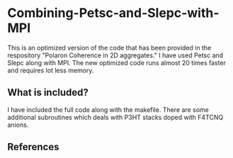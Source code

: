 # Combining-Petsc-and-Slepc-with-MPI

This is an optimized version of the code that has been provided in the respository "Polaron Coherence in 2D aggregates." I have used Petsc and Slepc along with MPI. The new optimized code runs almost 20 times faster and requires lot less memory.

What is included?
-----------------

I have included the full code along with the makefile. There are some additional subroutines which deals with P3HT stacks doped with F4TCNQ anions. 

References
-----------




